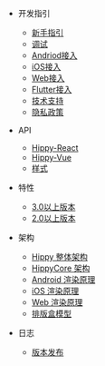 * 开发指引
  * [新手指引](development/integration.md)
  * [调试](development/debug.md)
  * [Andriod接入](development/platform/android/integration.md)
  * [iOS接入](development/platform/ios/integration.md)
  * [Web接入](development/platform/web/integration.md)
  * [Flutter接入](development/platform/voltron/integration.md)
  * [技术支持](development/support.md)
  * [隐私政策](development/privacy.md)

* API
  * [Hippy-React](api/hippy-react/introduction.md)
  * [Hippy-Vue](api/hippy-vue/introduction.md)
  * [样式](api/style/layout.md)

* 特性
  * [3.0以上版本](feature/feature3.0/vfs.md)
  * [2.0以上版本](feature/feature2.0/animation.md)

* 架构
  * [Hippy 整体架构](architecture/introduction.md)
  * [HippyCore 架构](architecture/core.md)
  * [Android 渲染原理](architecture/render/android/native-render.md)
  * [iOS 渲染原理](architecture/render/ios/native-render.md)
  * [Web 渲染原理](architecture/render/web/web-render.md)
  * [排版盒模型](architecture/layout.md)
  
* 日志
  * [版本发布](https://github.com/Tencent/Hippy/releases)

